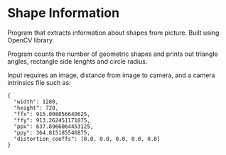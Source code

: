 # Shape Information

Program that extracts information about shapes from picture. Built using OpenCV library. 

Program counts the number of geometric shapes and prints out triangle angles, rectangle side lenghts and circle radius.

Input requires an image, distance from image to camera, and a camera intrinsics file such as: 

```
{
  "width": 1280,  
  "height": 720,  
  "ffx": 915.008056640625,  
  "ffy": 913.262451171875,  
  "ppx": 637.8966064453125,  
  "ppy": 364.815185546875,  
  "distortion_coeffs": [0.0, 0.0, 0.0, 0.0, 0.0]
}
